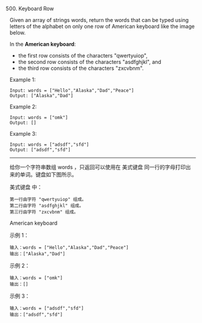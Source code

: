 500. Keyboard Row

Given an array of strings words, return the words that can be typed using letters of the alphabet on only one row of American keyboard like the image below.

In the <b>American keyboard</b>:
* the first row consists of the characters "qwertyuiop",
* the second row consists of the characters "asdfghjkl", and
* the third row consists of the characters "zxcvbnm".

 

Example 1:
```
Input: words = ["Hello","Alaska","Dad","Peace"]
Output: ["Alaska","Dad"]
```
Example 2:
```
Input: words = ["omk"]
Output: []
```
Example 3:
```
Input: words = ["adsdf","sfd"]
Output: ["adsdf","sfd"]
```

---------------------------------------------


给你一个字符串数组 words ，只返回可以使用在 美式键盘 同一行的字母打印出来的单词。键盘如下图所示。

美式键盘 中：

    第一行由字符 "qwertyuiop" 组成。
    第二行由字符 "asdfghjkl" 组成。
    第三行由字符 "zxcvbnm" 组成。

American keyboard

 

示例 1：
```
输入：words = ["Hello","Alaska","Dad","Peace"]
输出：["Alaska","Dad"]
```
示例 2：
```
输入：words = ["omk"]
输出：[]
```
示例 3：
```
输入：words = ["adsdf","sfd"]
输出：["adsdf","sfd"]
```